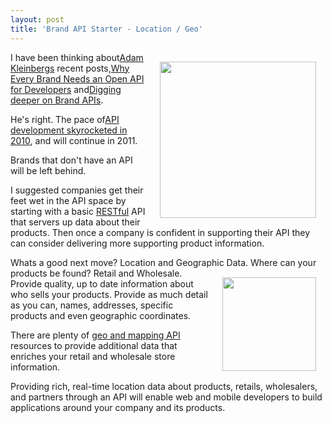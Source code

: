 ```yaml
---
layout: post
title: 'Brand API Starter - Location / Geo'
---
```

<img style="padding: 15px;" src="http://kinlane-productions.s3.amazonaws.com/api-evangelist/brand-tools.jpg" alt="" width="250" align="right" />I have been thinking about<a title="Adam Kleinberg" href="http://www.linkedin.com/in/adamkleinberg">Adam Kleinbergs</a> recent posts,<a title="Why Every Brand Needs an Open API for Developers" href="http://mashable.com/2011/01/04/brand-open-api-developers/">Why Every Brand Needs an Open API for Developers</a> and<a title="Digging Deeper on Brand APIs" href="http://www.tractionco.com/blog/63-digging-deeper-on-brand-apis">Digging deeper on Brand APIs</a>.<p></p>
He's right. The pace of<a title="API Development Skyrocketed in 2010" href="http://blog.programmableweb.com/2011/03/08/3000-web-apis/">API development skyrocketed in 2010</a>, and will continue in 2011.<p></p>
Brands that don't have an API will be left behind.<p></p>
I suggested companies get their feet wet in the API space by starting with a basic <a href="http://blog.apievangelist.com/2011/01/30/api-technology-rest/">RESTful</a> API that servers up data about their products.  Then once a company is confident in supporting their API they can consider delivering more supporting product information.<p></p>
Whats a good next move?   Location and Geographic Data.  Where can your products be found?  Retail and Wholesale.
<img style="padding: 15px;" src="http://kinlane-productions.s3.amazonaws.com/SimpleGeo.jpg" alt="" width="150" align="right" />
Provide quality, up to date information about who sells your products.   Provide as much detail as you can, names, addresses, specific products and even geographic coordinates.<p></p>
There are plenty of <a title="Geo and Mapping API" href="http://simplegeo.com/">geo and mapping API</a> resources to provide additional data that enriches your retail and wholesale store information.<p></p>
Providing rich, real-time location data about products, retails, wholesalers, and partners through an API will enable web and mobile developers to build applications around your company and its products.